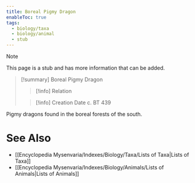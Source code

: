```yaml
---
title: Boreal Pigmy Dragon
enableToc: true
tags:
  - biology/taxa
  - biology/animal
  - stub
---
```


> [!note]
> This page is a stub and has more information that can be added.

> [!summary] Boreal Pigmy Dragon
> > [!info] Relation
>
> > [!info] Creation Date
> > c. BT 439

Pigmy dragons found in the boreal forests of the south.

# See Also
- [[Encyclopedia Mysenvaria/Indexes/Biology/Taxa/Lists of Taxa|Lists of Taxa]]
- [[Encyclopedia Mysenvaria/Indexes/Biology/Animals/Lists of Animals|Lists of Animals]]
